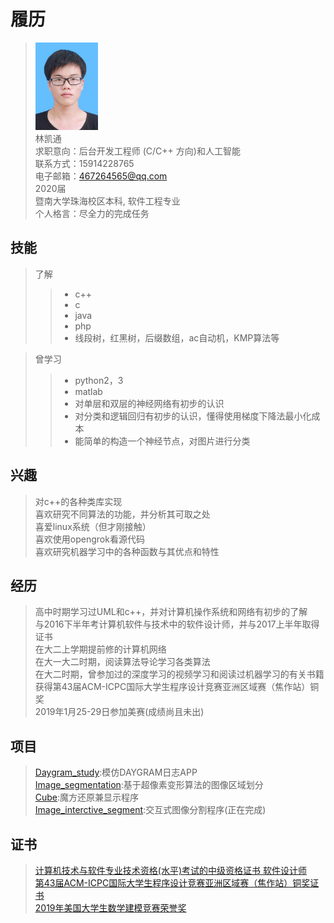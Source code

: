履历
====
> <img src="https://raw.githubusercontent.com/lingzerol/lingzerol.github.io/master/photo/face%20photo.jpg" width="100" height="140"/><br/>
> 林凯通<br/>
> 求职意向：后台开发工程师 (C/C++ 方向)和人工智能<br/>
> 联系方式：15914228765<br/>
> 电子邮箱：467264565@qq.com<br/>
> 2020届<br/>
> 暨南大学珠海校区本科, 软件工程专业<br/>
> 个人格言：尽全力的完成任务<br/>


技能
----
  >了解<br/>
   >>* c++
   >>* c     
   >>* java     
   >>* php     
   >>* 线段树，红黑树，后缀数组，ac自动机，KMP算法等

  >曾学习<br/>
   >>* python2，3
   >>* matlab
   >>* 对单层和双层的神经网络有初步的认识    
   >>* 对分类和逻辑回归有初步的认识，懂得使用梯度下降法最小化成本    
   >>* 能简单的构造一个神经节点，对图片进行分类  

兴趣
----
  >对c++的各种类库实现<br/>
  >喜欢研究不同算法的功能，并分析其可取之处<br/>
  >喜爱linux系统（但才刚接触）<br/>
  >喜欢使用opengrok看源代码<br/>
  >喜欢研究机器学习中的各种函数与其优点和特性<br/>

经历
----
  >高中时期学习过UML和c++，并对计算机操作系统和网络有初步的了解<br/>
  >与2016下半年考计算机软件与技术中的软件设计师，并与2017上半年取得证书<br/>
  >在大二上学期提前修的计算机网络<br/>
  >在大一大二时期，阅读算法导论学习各类算法<br/>
  >在大二时期，曾参加过的深度学习的视频学习和阅读过机器学习的有关书籍<br/>
  >获得第43届ACM-ICPC国际大学生程序设计竞赛亚洲区域赛（焦作站）铜奖<br/>
  >2019年1月25-29日参加美赛(成绩尚且未出)<br/>

项目
----
  >[Daygram_study](https://github.com/lingzerol/Daygram_study):模仿DAYGRAM日志APP<br/>
  >[Image_segmentation](https://github.com/lingzerol/Imgae_seqgmentation):基于超像素变形算法的图像区域划分<br/>
  >[Cube](https://github.com/lingzerol/Cube):魔方还原兼显示程序<br/>
  >[Image_interctive_segment](https://github.com/lingzerol/Image_interactive_segment):交互式图像分割程序(正在完成)<br/>

证书
----
  >[计算机技术与软件专业技术资格(水平)考试的中级资格证书 软件设计师](https://github.com/lingzerol/lingzerol.github.io/blob/master/certificate/software%20designer.png)<br/>
  >[第43届ACM-ICPC国际大学生程序设计竞赛亚洲区域赛（焦作站）铜奖证书](https://github.com/lingzerol/lingzerol.github.io/blob/master/certificate/Bronze%20Medal%20of%20The%202018%20ACM-ICPC%20Asia%20Regional%20Contest%20%20Jiaozuo%20Site%202018.PNG)<br/>
  >[2019年美国大学生数学建模竞赛荣誉奖](https://raw.githubusercontent.com/lingzerol/lingzerol.github.io/da8dd1258056f97c323e9d1e0ddc0fc36eea767e/certificate/2019Mathematical%20Contest%20In%20Modeling.pdf)<br/>
